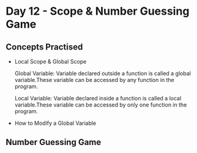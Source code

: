 <h1>Day 12 - Scope & Number Guessing Game</h1>
<h2>Concepts Practised</h2>
<ul>
  <li>Local Scope & Global Scope</li>
  <p>Global Variable: Variable declared outside a function is called a global variable.These variable can be accessed by any function in the program.</p>
    <p>Local Variable: Variable declared inside a function is called a local variable.These variable can be accessed by only one function in the program.</p>
  <li>How to Modify a Global Variable</li>
</ul>
<h2>Number Guessing Game</h2>
